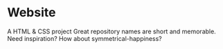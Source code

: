 # Website
 A HTML &amp; CSS project Great repository names are short and memorable. Need inspiration? How about symmetrical-happiness?
